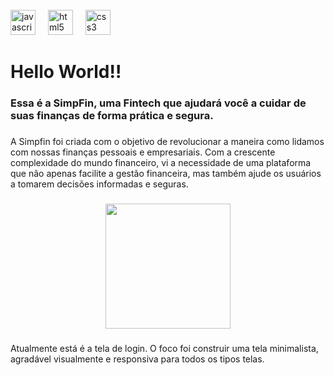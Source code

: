 <br clear="both">

<div align="left">
  <img src="https://cdn.jsdelivr.net/gh/devicons/devicon/icons/javascript/javascript-original.svg" height="40" alt="javascript logo"  />
  <img width="12" />
  <img src="https://cdn.jsdelivr.net/gh/devicons/devicon/icons/html5/html5-original.svg" height="40" alt="html5 logo"  />
  <img width="12" />
  <img src="https://cdn.jsdelivr.net/gh/devicons/devicon/icons/css3/css3-original.svg" height="40" alt="css3 logo"  />
</div>

###

<h1 align="left">Hello World!!</h1>

###

<h3 align="left">Essa é a SimpFin, uma Fintech que ajudará você a cuidar de suas finanças de forma prática e segura.</h3>

###

<p align="left">A Simpfin foi criada com o objetivo de revolucionar a maneira como lidamos com nossas finanças pessoais e empresariais. Com a crescente complexidade do mundo financeiro, vi a necessidade de uma plataforma que não apenas facilite a gestão financeira, mas também ajude os usuários a tomarem decisões informadas e seguras.</p>

###

<div align="center">
  <img height="200" src="https://i.ibb.co/4Rsm7NQ/simpfin-login.png"  />
</div>

###

<p align="left">Atualmente está é a tela de login. O foco foi construir uma tela minimalista, agradável visualmente e responsiva para todos os tipos telas.</p>

###